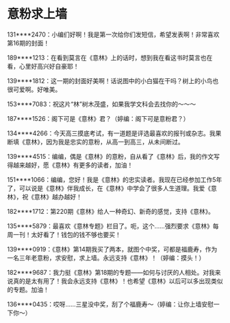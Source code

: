 # 意粉求上墙

131****2470：小编们好啊！我是第一次给你们发短信，希望发表啊！非常喜欢第16期的封面！ 

189****1213：在看到莫言在《意林》上的话时，想到我在看这书时莫言也在看，心里好高兴好自豪耶！ 

139****1812：这一期的封面好美啊！话说图中的小白猫在干吗？树上的小鸟也很可爱啊。好唯美。 

153****7083：祝这片“林”树木茂盛，如果我学文科会去找你的～～～ 

187****1526：阁下可是《意林》君？（婷编：阁下可是意粉君？） 

134****4266：今天高三摸底考试，有一道题是评选最喜欢的报刊或杂志。我果断填《意林》，因为我是忠实的意粉，从高一到高三，从未间断过。 

139****4515：编编，偶是《意林》的意粉，自从看了《意林》后，我的作文写得越来越好，愿《意林》有更多的读者，加油！ 

151****1066：编编，您好！我是《意林》的忠实读者。我现在已经参加工作5年了，可以说是《意林》伴我成长，在《意林》中学会了很多人生道理。我爱《意林》，祝《意林》越办越好！ 

182****1712：第220期《意林》给人一种奇幻、新奇的感觉，支持《意林》。 

135****5879：最喜欢《意林专题》栏目了。呃，这个……强烈要求《意林》每周一刊！太好看了！钱包的钱不够也要买！ 

139****0919：《意林》第14期我买了两本，就图个中奖，可都是福鹿寿，作为一名三年老意粉，求安慰，求上墙。永远支持《意林》！（婷编：摸头！） 

182****9687：我力挺《意林》第18期的专题——如何与讨厌的人相处。对我来说真的是太有用了！我会永远支持《意林》！也希望《意林》以后可以多出现类似的专题。加油！ 

136****0435：哎呀……三星没中奖，刮了个福鹿寿～（婷编：让你上墙安慰一下你～）